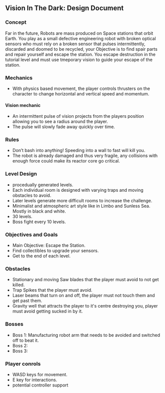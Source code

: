 ## Vision In The Dark: Design Document

### Concept
Far in the future, Robots are mass produced on Space stations that orbit Earth.
You play as a small defective engineering robot with broken optical sensors who must rely on a broken sensor that pulses intermittently, discarded and doomed to be recycled, your Objective is to find spair parts and repair yourself and escape the station.
You escape destruction in the tutorial level and must use tmeporary vision to guide your escape of the station.

### Mechanics
* With physics based movement, the player controls thrusters on the character to change horizontal and vertical speed and momentum. 
#### Vision mechanic
* An intermittent pulse of vision projects from the players position allowing you to see a radius around the player.
* The pulse will slowly fade away quickly over time.

### Rules
* Don’t bash into anything! Speeding into a wall to fast will kill you.
* The robot is already damaged and thus very fragile, any collisions with enough force could make its reactor core go critical.

### Level Design
* procedually generated levels.
* Each individual room is designed with varying traps and moving obstacles to avoid. 
* Later levels generate more difficult rooms to increase the challenge.
* Minimalist and atmospheric art style like in Limbo and Sunless Sea. Mostly in black and white.
* 30 levels.
* Boss fight every 10 levels.

### Objectives and Goals
* Main Objective: Escape the Station.
* Find collectibles to upgrade your sensors.
* Get to the end of each level.

### Obstacles
* Stationary and moving Saw blades that the player must avoid to not get killed.
* Trap Spikes that the player must avoid.
* Laser beams that turn on and off, the player must not touch them and get past them.
* Gravity well that attracts the player to it's centre destroying you, player must avoid getting sucked in by it.

### Bosses
* Boss 1: Manufacturing robot arm that needs to be avoided and switched off to beat it.
* Boss 2: 
* Boss 3:

### Player conrols
* WASD keys for movement.
* E key for interactions.
* potential controller support
